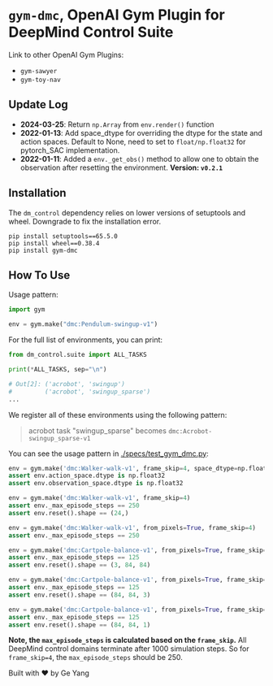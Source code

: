 # `gym-dmc`, OpenAI Gym Plugin for DeepMind Control Suite

Link to other OpenAI Gym Plugins:

- `gym-sawyer`
- `gym-toy-nav`

## Update Log

- **2024-03-25**: Return `np.Array` from `env.render()` function
- **2022-01-13**: Add space_dtype for overriding the dtype for the state and action spaces. Default to None, need to set to `float/np.float32` for pytorch_SAC implementation.
- **2022-01-11**: Added a `env._get_obs()` method to allow one to obtain the observation after resetting the environment. **Version: `v0.2.1`**

## Installation

The `dm_control` dependency relies on lower versions of setuptools and wheel. Downgrade to fix the installation error.

```shell
pip install setuptools==65.5.0
pip install wheel==0.38.4
pip install gym-dmc
```

## How To Use

Usage pattern:

```python
import gym

env = gym.make("dmc:Pendulum-swingup-v1")
```

For the full list of environments, you can print:

```python
from dm_control.suite import ALL_TASKS

print(*ALL_TASKS, sep="\n")

# Out[2]: ('acrobot', 'swingup')
#         ('acrobot', 'swingup_sparse')
...
```

We register all of these environments using the following
pattern:

> acrobot task "swingup_sparse" becomes `dmc:Acrobot-swingup_sparse-v1`

You can see the usage pattern in [./specs/test_gym_dmc.py](./specs/test_gym_dmc.py):

```python
env = gym.make('dmc:Walker-walk-v1', frame_skip=4, space_dtype=np.float32)
assert env.action_space.dtype is np.float32
assert env.observation_space.dtype is np.float32

env = gym.make('dmc:Walker-walk-v1', frame_skip=4)
assert env._max_episode_steps == 250
assert env.reset().shape == (24,)

env = gym.make('dmc:Walker-walk-v1', from_pixels=True, frame_skip=4)
assert env._max_episode_steps == 250

env = gym.make('dmc:Cartpole-balance-v1', from_pixels=True, frame_skip=8)
assert env._max_episode_steps == 125
assert env.reset().shape == (3, 84, 84)

env = gym.make('dmc:Cartpole-balance-v1', from_pixels=True, frame_skip=8, channels_first=False)
assert env._max_episode_steps == 125
assert env.reset().shape == (84, 84, 3)

env = gym.make('dmc:Cartpole-balance-v1', from_pixels=True, frame_skip=8, channels_first=False, gray_scale=True)
assert env._max_episode_steps == 125
assert env.reset().shape == (84, 84, 1)
```

**Note, the `max_episode_steps` is calculated based on the `frame_skip`.** All DeepMind control domains terminate after 1000 simulation steps. So for `frame_skip=4`, the `max_episode_steps` should be 250.

Built with :heart: by Ge Yang

